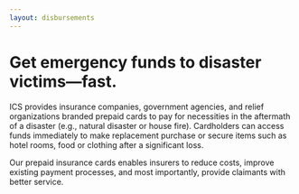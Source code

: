 ```yaml
---
layout: disbursements
---
```


# Get emergency funds to disaster victims&mdash;fast.

ICS provides insurance companies, government agencies, and relief
organizations branded prepaid cards to pay for necessities in the aftermath
of a disaster (e.g., natural disaster or house fire). Cardholders can access
funds immediately to make replacement purchase or secure items such as hotel
rooms, food or clothing after a significant loss.

Our prepaid insurance cards enables insurers to reduce costs, improve
existing payment processes, and most importantly, provide claimants with
better service.
